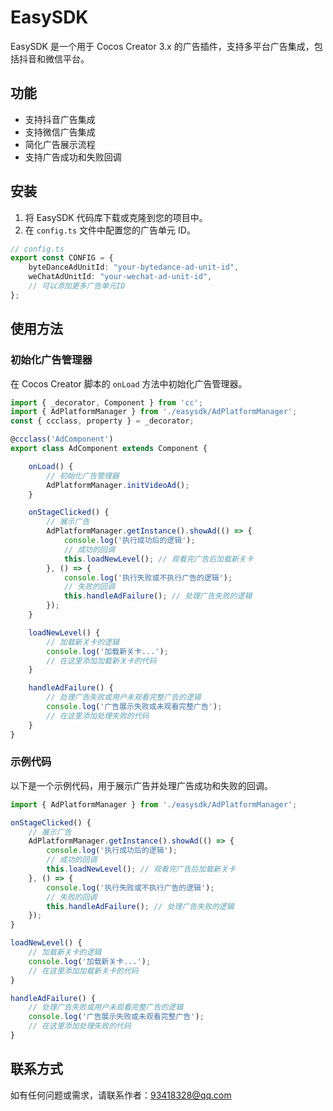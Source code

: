 
# EasySDK

EasySDK 是一个用于 Cocos Creator 3.x 的广告插件，支持多平台广告集成，包括抖音和微信平台。

## 功能

- 支持抖音广告集成
- 支持微信广告集成
- 简化广告展示流程
- 支持广告成功和失败回调

## 安装

1. 将 EasySDK 代码库下载或克隆到您的项目中。
2. 在 `config.ts` 文件中配置您的广告单元 ID。

```typescript
// config.ts
export const CONFIG = {
    byteDanceAdUnitId: "your-bytedance-ad-unit-id",
    weChatAdUnitId: "your-wechat-ad-unit-id",
    // 可以添加更多广告单元ID
};
```

## 使用方法

### 初始化广告管理器

在 Cocos Creator 脚本的 `onLoad` 方法中初始化广告管理器。

```typescript
import { _decorator, Component } from 'cc';
import { AdPlatformManager } from './easysdk/AdPlatformManager';
const { ccclass, property } = _decorator;

@ccclass('AdComponent')
export class AdComponent extends Component {

    onLoad() {
        // 初始化广告管理器
        AdPlatformManager.initVideoAd();
    }

    onStageClicked() {
        // 展示广告
        AdPlatformManager.getInstance().showAd(() => {
            console.log('执行成功后的逻辑');
            // 成功的回调
            this.loadNewLevel(); // 观看完广告后加载新关卡
        }, () => {
            console.log('执行失败或不执行广告的逻辑');
            // 失败的回调
            this.handleAdFailure(); // 处理广告失败的逻辑
        });
    }

    loadNewLevel() {
        // 加载新关卡的逻辑
        console.log('加载新关卡...');
        // 在这里添加加载新关卡的代码
    }

    handleAdFailure() {
        // 处理广告失败或用户未观看完整广告的逻辑
        console.log('广告展示失败或未观看完整广告');
        // 在这里添加处理失败的代码
    }
}
```

### 示例代码

以下是一个示例代码，用于展示广告并处理广告成功和失败的回调。

```typescript
import { AdPlatformManager } from './easysdk/AdPlatformManager';

onStageClicked() {
    // 展示广告
    AdPlatformManager.getInstance().showAd(() => {
        console.log('执行成功后的逻辑');
        // 成功的回调
        this.loadNewLevel(); // 观看完广告后加载新关卡
    }, () => {
        console.log('执行失败或不执行广告的逻辑');
        // 失败的回调
        this.handleAdFailure(); // 处理广告失败的逻辑
    });
}

loadNewLevel() {
    // 加载新关卡的逻辑
    console.log('加载新关卡...');
    // 在这里添加加载新关卡的代码
}

handleAdFailure() {
    // 处理广告失败或用户未观看完整广告的逻辑
    console.log('广告展示失败或未观看完整广告');
    // 在这里添加处理失败的代码
}
```

## 联系方式

如有任何问题或需求，请联系作者：93418328@qq.com

